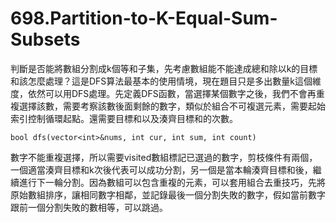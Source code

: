 # 698.Partition-to-K-Equal-Sum-Subsets

判斷是否能將數組分割成k個等和子集，先考慮數組能不能達成總和除以k的目標和該怎麼處理？這是DFS算法最基本的使用情境，現在題目只是多出數量k這個維度，依然可以用DFS處理。先定義DFS函數，當選擇某個數字之後，我們不會再重複選擇該數，需要考察該數後面剩餘的數字，類似於組合不可複選元素，需要起始索引控制循環起點。還需要目標和以及湊齊目標和的次數。

```
bool dfs(vector<int>&nums, int cur, int sum, int count)
```

數字不能重複選擇，所以需要visited數組標記已選過的數字，剪枝條件有兩個，一個適當湊齊目標和k次後代表可以成功分割，另一個是當本輪湊齊目標和後，繼續進行下一輪分割。因為數組可以包含重複的元素，可以套用組合去重技巧，先將原始數組排序，讓相同數字相鄰，並記錄最後一個分割失敗的數字，假如當前數字跟前一個分割失敗的數相等，可以跳過。
